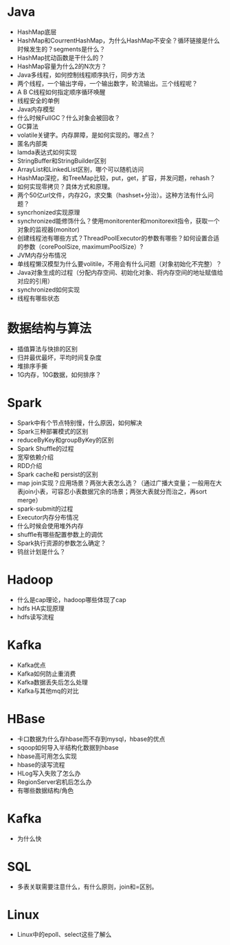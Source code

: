 # Java
- HashMap底层
- HashMap和CourrentHashMap，为什么HashMap不安全？循环链接是什么时候发生的？segments是什么？
- HashMap扰动函数是干什么的？
- HashMap容量为什么2的N次方？
- Java多线程，如何控制线程顺序执行，同步方法
- 两个线程，一个输出字母，一个输出数字，轮流输出。三个线程呢？
- A B C线程如何指定顺序循环唤醒
- 线程安全的单例
- Java内存模型
- 什么时候FullGC？什么对象会被回收？
- GC算法
- volatile关键字。内存屏障，是如何实现的。哪2点？
- 匿名内部类
- lamda表达式如何实现
- StringBuffer和StringBuilder区别
- ArrayList和LinkedList区别，哪个可以随机访问
- HashMap深挖，和TreeMap比较，put，get，扩容，并发问题，rehash？
- 如何实现零拷贝？具体方式和原理。
- 两个50亿url文件，内存2G，求交集（hashset+分治）。这种方法有什么问题？
- syncrhonized实现原理
- synchronized能修饰什么？使用monitorenter和monitorexit指令，获取一个对象的监视器(monitor)
- 创建线程池有哪些方式？ThreadPoolExecutor的参数有哪些？如何设置合适的参数（corePoolSize, maximumPoolSize）?
- JVM内存分布情况
- 单线程懒汉模型为什么要volitile，不用会有什么问题（对象初始化不完整）？
- Java对象生成的过程（分配内存空间、初始化对象、将内存空间的地址赋值给对应的引用）
- synchronized如何实现
- 线程有哪些状态

# 数据结构与算法
- 插值算法与快排的区别
- 归并最优最坏，平均时间复杂度
- 堆排序手撕
- 1G内存，10G数据，如何排序？ 

# Spark
- Spark中有个节点特别慢，什么原因，如何解决
- Spark三种部署模式的区别
- reduceByKey和groupByKey的区别
- Spark Shuffle的过程
- 宽窄依赖介绍
- RDD介绍
- Spark cache和 persist的区别
- map join实现？应用场景？两张大表怎么选？（通过广播大变量；一般用在大表join小表，可容忍小表数据冗余的场景；两张大表就分而治之，再sort merge）
- spark-submit的过程
- Executor内存分布情况
- 什么时候会使用堆外内存
- shuffle有哪些配置参数上的调优
- Spark执行资源的参数怎么确定？
- 钨丝计划是什么？

# Hadoop
- 什么是cap理论，hadoop哪些体现了cap
- hdfs HA实现原理
- hdfs读写流程 

# Kafka
- Kafka优点
- Kafka如何防止重消费
- Kafka数据丢失后怎么处理
- Kafka与其他mq的对比

# HBase
- 卡口数据为什么存hbase而不存到mysql，hbase的优点
- sqoop如何导入半结构化数据到hbase
- hbase高可用怎么实现
- hbase的读写流程
- HLog写入失败了怎么办
- RegionServer宕机后怎么办
- 有哪些数据结构/角色

# Kafka
- 为什么快

# SQL
- 多表关联需要注意什么，有什么原则，join和=区别。

# Linux
- Linux中的epoll、select这些了解么
